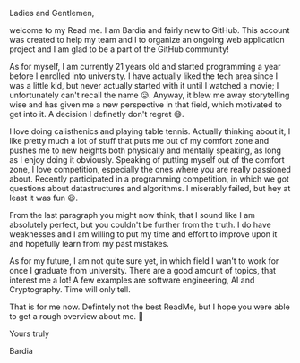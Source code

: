Ladies and Gentlemen,

welcome to my Read me. I am Bardia and fairly new to GitHub. This account was created to help my team and I to organize an ongoing web application
project and I am glad to be a part of the GitHub community!

As for myself, I am currently 21 years old and started programming a year before I enrolled into university. I have actually liked the tech area since I was a
little kid, but never actually started with it until I watched a movie; I unfortunately can't recall the name 😥. Anyway, it blew me away storytelling wise 
and has given me a new perspective in that field, which motivated to get into it. A decision I definetly don't regret 😄.

I love doing calisthenics and playing table tennis. Actually thinking about it, I like pretty much a lot of stuff that puts me out of my comfort zone and pushes me to new 
heights both physically and mentally speaking, as long as I enjoy doing it obviously. Speaking of putting myself out of the comfort zone, I love competition, especially 
the ones where you are really passioned about. Recently participated in a programming competition, in which we got questions about datastructures and algorithms. 
I miserably failed, but hey at least it was fun 😆.  

From the last paragraph you might now think, that I sound like I am absolutely perfect, but you couldn't be further from the truth. I do have weaknesses and I am willing 
to put my time and effort to improve upon it and hopefully learn from my past mistakes.

As for my future, I am not quite sure yet, in which field I wan't to work for once I graduate from university. There are a good amount of topics, that interest me a lot!
A few examples are software engineering, AI and Cryptography. Time will only tell. 

That is for me now. Defintely not the best ReadMe, but I hope you were able to get a rough overview about me. 🙂

Yours truly

Bardia
